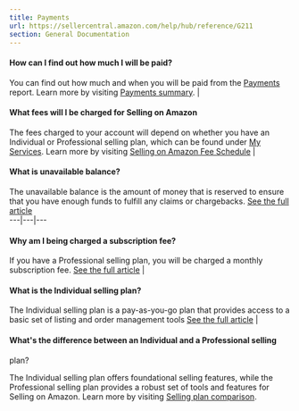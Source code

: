 ```yaml
---
title: Payments
url: https://sellercentral.amazon.com/help/hub/reference/G211
section: General Documentation
---
```


#### How can I find out how much I will be paid?

You can find out how much and when you will be paid from the [Payments](/payments/reports/statement/details) report. Learn more by visiting [Payments summary](/gp/help/G200913190). | 

#### What fees will I be charged for Selling on Amazon

The fees charged to your account will depend on whether you have an Individual or Professional selling plan, which can be found under [My Services](/gp/express-boarding/mys-wizard-mode/components/manage-your-services.html).  Learn more by visiting [Selling on Amazon Fee Schedule](/gp/help/G200336920) | 

#### What is unavailable balance?

The unavailable balance is the amount of money that is reserved to ensure that
you have enough funds to fulfill any claims or chargebacks. [See the full
article](/gp/help/G200136810)  
---|---|---  
  
#### Why am I being charged a subscription fee?

If you have a Professional selling plan, you will be charged a monthly subscription fee. [See the full article](/gp/help/G16251) | 

#### What is the Individual selling plan?

The Individual selling plan is a pay-as-you-go plan that provides access to a basic set of listing and order management tools [See the full article](/gp/help/G200399460) | 

#### What's the difference between an Individual and a Professional selling
plan?

The Individual selling plan offers foundational selling features, while the
Professional selling plan provides a robust set of tools and features for
Selling on Amazon. Learn more by visiting [Selling plan
comparison](/gp/help/G64491).


